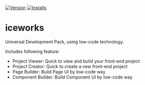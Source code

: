 [![Version](https://vsmarketplacebadge.apphb.com/version/iceworks.iceworks.svg)](https://marketplace.visualstudio.com/items?itemName=iceworks.iceworks)
[![Installs](https://vsmarketplacebadge.apphb.com/installs-short/iceworks.iceworks.svg)](https://marketplace.visualstudio.com/items?itemName=iceworks.iceworks)

# iceworks

Universal Development Pack, using low-code technology.

Includes following feature:

- Project Viewer: Quick to view and build your front-end project
- Project Creator: Quick to create a new front-end project
- Page Builder: Build Page UI by low-code way
- Component Builder: Build Component UI by low-code way
